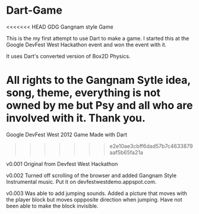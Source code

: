 Dart-Game
=========

<<<<<<< HEAD
GDG Gangnam style Game

This is the my first attempt to use Dart to make a game.
I started this at the Google DevFest West Hackathon event and won the event with it.

It uses Dart's converted version of Box2D Physics.

All rights to the Gangnam Sytle idea, song, theme, everything is not owned by me but Psy and all who are involved with it. Thank you.
=======
Google DevFest West 2012 Game Made with Dart
>>>>>>> e2e10ae3cbff6dad57b7c4633879aaf5b65fa21a


v0.001
Original from Devfest West Hackathon

v0.002 
Turned off scrolling of the browser and added Gangnam Style Instrumental music. 
Put it on devfestwestdemo.appspot.com.

v0.003
Was able to add jumping sounds.
Added a picture that moves with the player block but moves oppposite direction when jumping. Have not been able to make the block invisible.